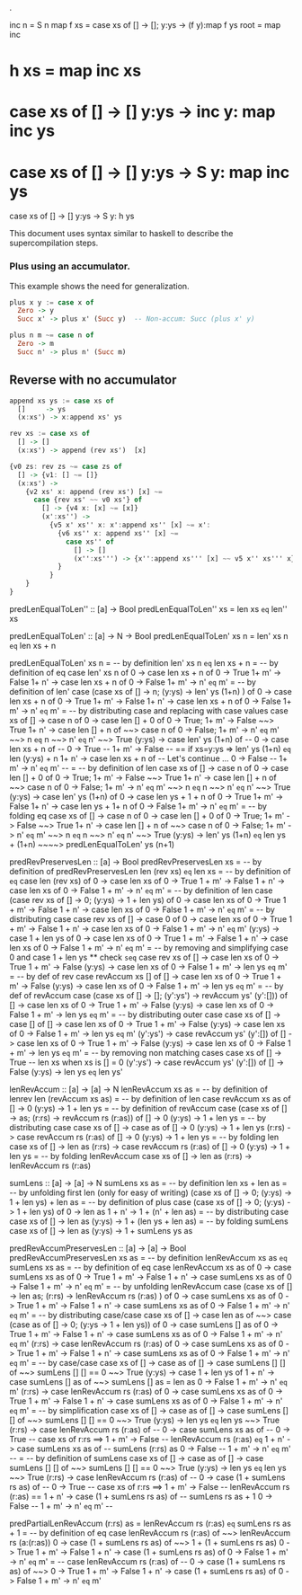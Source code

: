 
.

inc n = S n
map f xs = case xs of [] -> []; y:ys -> (f y):map f ys
root = map inc

h xs = map inc xs
=
case xs of
  [] -> []
  y:ys -> inc y: map inc ys
=
case xs of
  [] -> []
  y:ys -> S y: map inc ys
=
case xs of
  [] -> []
  y:ys -> S y: h ys

This document uses syntax similar to haskell to describe the
supercompilation steps.


### Plus using an accumulator.

This example shows the need for generalization.

```haskell
plus x y := case x of
  Zero -> y
  Succ x' -> plus x' (Succ y)  -- Non-accum: Succ (plus x' y)

plus n m ~= case n of
  Zero -> m
  Succ n' -> plus n' (Succ m)
```

## Reverse with no accumulator

```haskell
append xs ys := case xs of
  []     -> ys
  (x:xs') -> x:append xs' ys

rev xs := case xs of
  [] -> []
  (x:xs') -> append (rev xs')  [x]

{v0 zs: rev zs ~= case zs of
  [] -> {v1: [] ~= []}
  (x:xs') ->
    {v2 xs' x: append (rev xs') [x] ~=
      case {rev xs' ~~ v0 xs'} of
        [] -> {v4 x: [x] ~= [x]}
        (x':xs'') ->
          {v5 x' xs'' x: x':append xs'' [x] ~= x':
            {v6 xs'' x: append xs'' [x] ~=
              case xs'' of
                [] -> []
                (x'':xs''') -> {x'':append xs''' [x] ~~ v5 x'' xs''' x}
            }
          }
    }
}
```


predLenEqualToLen'' :: [a] -> Bool
predLenEqualToLen'' xs = len xs `eq` len'' xs

predLenEqualToLen' :: [a] -> N -> Bool
predLenEqualToLen' xs n = len' xs n `eq` len xs + n

predLenEqualToLen' xs n
= -- by definition
len' xs n `eq` len xs + n
= -- by definition of eq
case len' xs n of
  0 -> case len xs + n of
    0 -> True
    1+ m' -> False
  1+ n' -> case len xs + n of
    0 -> False
    1+ m' -> n' `eq` m'
= -- by definition of len'
case (case xs of [] -> n; (y:ys) -> len' ys (1+n) ) of
  0 -> case len xs + n of
    0 -> True
    1+ m' -> False
  1+ n' -> case len xs + n of
    0 -> False
    1+ m' -> n' `eq` m'
= -- by distributing case and replacing with case values
case xs of
  [] -> case n of
    0 -> case len [] + 0 of 0 -> True; 1+ m' -> False ~~> True
    1+ n' -> case len [] + n of ~~> case n of 0 -> False; 1+ m' -> n' `eq` m' ~~> n `eq` n ~~> n' `eq` n' ~~> True
  (y:ys) -> case len' ys (1+n) of   --
    0 -> case len xs + n of         --
      0 -> True                     --
      1+ m' -> False                -- == if xs=y:ys => len' ys (1+n) `eq` len (y:ys) + n
    1+ n' -> case len xs + n of     -- Let's continue ...
      0 -> False                    --
      1+ m' -> n' `eq` m'           --
= -- by definition of len
case xs of
  [] -> case n of
    0 -> case len [] + 0 of 0 -> True; 1+ m' -> False ~~> True
    1+ n' -> case len [] + n of ~~> case n of 0 -> False; 1+ m' -> n' `eq` m' ~~> n `eq` n ~~> n' `eq` n' ~~> True
  (y:ys) -> case len' ys (1+n) of
    0 -> case len ys + 1 + n of
      0 -> True
      1+ m' -> False
    1+ n' -> case len ys + 1+ n of
      0 -> False
      1+ m' -> n' `eq` m'
= -- by folding eq
case xs of
  [] -> case n of
    0 -> case len [] + 0 of 0 -> True; 1+ m' -> False ~~> True
    1+ n' -> case len [] + n of ~~> case n of 0 -> False; 1+ m' -> n' `eq` m' ~~> n `eq` n ~~> n' `eq` n' ~~> True
  (y:ys) -> len' ys (1+n) `eq` len ys + (1+n) ~~~~> predLenEqualToLen' ys (n+1)


predRevPreservesLen :: [a] -> Bool
predRevPreservesLen xs
= -- by definition of predRevPreservesLen
  len (rev xs) `eq` len xs
= -- by definition of `eq`
  case len (rev xs) of
    0 -> case len xs of
      0 -> True
      1 + m' -> False
    1 + n' -> case len xs of
      0 -> False
      1 + m' -> n' `eq` m'
= -- by definition of len
  case (case rev xs of [] -> 0; (y:ys) -> 1 + len ys) of
    0 -> case len xs of
      0 -> True
      1 + m' -> False
    1 + n' -> case len xs of
      0 -> False
      1 + m' -> n' `eq` m'
= -- by distributing case
  case rev xs of
    [] -> case 0 of
      0 -> case len xs of
        0 -> True
        1 + m' -> False
      1 + n' -> case len xs of
        0 -> False
        1 + m' -> n' `eq` m'
    (y:ys) -> case 1 + len ys of
      0 -> case len xs of
        0 -> True
        1 + m' -> False
      1 + n' -> case len xs of
        0 -> False
        1 + m' -> n' `eq` m'
= -- by removing and simplifying case 0 and case 1 + len ys ** check `seq`
  case rev xs of
    [] -> case len xs of
      0 -> True
      1 + m' -> False
    (y:ys) -> case len xs of
      0 -> False
      1 + m' -> len ys `eq` m'
= -- by def of rev
  case revAccum xs [] of
    [] -> case len xs of
      0 -> True
      1 + m' -> False
    (y:ys) -> case len xs of
      0 -> False
      1 + m' -> len ys `eq` m'
= -- by def of revAccum
  case (case xs of [] -> []; (y':ys') -> revAccum ys' (y':[])) of
    [] -> case len xs of
      0 -> True
      1 + m' -> False
    (y:ys) -> case len xs of
      0 -> False
      1 + m' -> len ys `eq` m'
= -- by distributing outer case
  case xs of
    [] -> case [] of
      [] -> case len xs of
        0 -> True
        1 + m' -> False
      (y:ys) -> case len xs of
        0 -> False
        1 + m' -> len ys `eq` m'
    (y':ys') -> case revAccum ys' (y':[]) of
      [] -> case len xs of
        0 -> True
        1 + m' -> False
      (y:ys) -> case len xs of
        0 -> False
        1 + m' -> len ys `eq` m'
= -- by removing non matching cases
  case xs of
    [] -> True -- len xs when xs is [] = 0
    (y':ys') -> case revAccum ys' (y':[]) of
      [] -> False
      (y:ys) -> len ys `eq` len ys'


lenRevAccum :: [a] -> [a] -> N
lenRevAccum xs as
= -- by definition of lenrev
  len (revAccum xs as)
= -- by definition of len
  case revAccum xs as of
    [] -> 0
    (y:ys) -> 1 + len ys
= -- by definition of revAccum
  case (case xs of [] -> as; (r:rs) -> revAccum rs (r:as)) of
    [] -> 0
    (y:ys) -> 1 + len ys
= -- by distributing case
  case xs of
    [] -> case as of
      [] -> 0
      (y:ys) -> 1 + len ys
    (r:rs) -> case revAccum rs (r:as) of
      [] -> 0
      (y:ys) -> 1 + len ys
= -- by folding len
  case xs of
    [] -> len as
    (r:rs) -> case revAccum rs (r:as) of
      [] -> 0
      (y:ys) -> 1 + len ys
  = -- by folding lenRevAccum
  case xs of
    [] -> len as
    (r:rs) -> lenRevAccum rs (r:as)

sumLens :: [a] -> [a] -> N
sumLens xs as
= -- by definition
  len xs + len as
= -- by unfolding first len (only for easy of writing)
  (case xs of [] -> 0; (y:ys) -> 1 + len ys) + len as
= -- by definition of plus
  case (case xs of [] -> 0; (y:ys) -> 1 + len ys) of
    0 -> len as
    1 + n' -> 1 + (n' + len as)
= -- by distributing case
  case xs of
    [] -> len as
    (y:ys) -> 1 + (len ys + len as)
= -- by folding sumLens
  case xs of
    [] -> len as
    (y:ys) -> 1 + sumLens ys as



predRevAccumPreservesLen :: [a] -> [a] -> Bool
predRevAccumPreservesLen xs as
= -- by definition
  lenRevAccum xs as `eq` sumLens xs as
= -- by definition of eq
  case lenRevAccum xs as of
    0 -> case sumLens xs as of
      0 -> True
      1 + m' -> False
    1 + n' -> case sumLens xs as of
      0 -> False
      1 + m' -> n' `eq` m'
= -- by unfolding lenRevAccum
  case (case xs of [] -> len as; (r:rs) -> lenRevAccum rs (r:as) ) of
    0 -> case sumLens xs as of
      0 -> True
      1 + m' -> False
    1 + n' -> case sumLens xs as of
      0 -> False
      1 + m' -> n' `eq` m'
= -- by distributing case/case
  case xs of
    [] -> case len as of ~~> case (case as of [] -> 0; (y:ys -> 1 + len ys)) of
      0 -> case sumLens [] as of
        0 -> True
        1 + m' -> False
      1 + n' -> case sumLens xs as of
        0 -> False
        1 + m' -> n' `eq` m'
    (r:rs) -> case lenRevAccum rs (r:as) of
      0 -> case sumLens xs as of
        0 -> True
        1 + m' -> False
      1 + n' -> case sumLens xs as of
        0 -> False
        1 + m' -> n' `eq` m'
= -- by case/case
  case xs of
    [] -> case as of
      [] -> case sumLens [] [] of ~~> sumLens [] [] == 0 ~~> True
      (y:ys) -> case 1 + len ys of
        1 + n' -> case sumLens [] as of ~~> sumLens [] as = len as
          0 -> False
          1 + m' -> n' `eq` m'
    (r:rs) -> case lenRevAccum rs (r:as) of
      0 -> case sumLens xs as of
        0 -> True
        1 + m' -> False
      1 + n' -> case sumLens xs as of
        0 -> False
        1 + m' -> n' `eq` m'
= -- by simplification
case xs of
  [] -> case as of
    [] -> case sumLens [] [] of ~~> sumLens [] [] == 0 ~~> True
    (y:ys) -> len ys `eq` len ys ~~> True
  (r:rs) -> case lenRevAccum rs (r:as) of --
    0 -> case sumLens xs as of            --
      0 -> True                           -- case xs of r:rs ==>
      1 + m' -> False                     -- lenRevAccum rs (r:as) `eq`
    1 + n' -> case sumLens xs as of       --   sumLens (r:rs) as
      0 -> False                          --
      1 + m' -> n' `eq` m'                --
= -- by definition of sumLens
case xs of
  [] -> case as of
    [] -> case sumLens [] [] of ~~> sumLens [] [] == 0 ~~> True
    (y:ys) -> len ys `eq` len ys ~~> True
  (r:rs) -> case lenRevAccum rs (r:as) of --
    0 -> case (1 + sumLens rs as) of      --
      0 -> True                           -- case xs of r:rs ==>
      1 + m' -> False                     -- lenRevAccum rs (r:as) ==
    1 + n' -> case (1 + sumLens rs as) of --  sumLens rs as + 1
      0 -> False                          --
      1 + m' -> n' `eq` m'                --


predPartialLenRevAccum (r:rs) as =
  lenRevAccum rs (r:as) `eq` sumLens rs as + 1
= -- by definition of eq
  case lenRevAccum rs (r:as) of ~~> lenRevAccum rs (a:(r:as))
    0 -> case (1 + sumLens rs as) of ~~> 1 + (1 + sumLens rs as)
      0 -> True
      1 + m' -> False
    1 + n' -> case (1 + sumLens rs as) of
      0 -> False
      1 + m' -> n' `eq` m'
= --
  case lenRevAccum rs (r:as) of --
    0 -> case (1 + sumLens rs as) of ~~>
      0 -> True
      1 + m' -> False
    1 + n' -> case (1 + sumLens rs as) of
      0 -> False
      1 + m' -> n' `eq` m'
